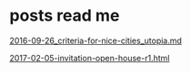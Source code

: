 

posts read me
===

[2016-09-26_criteria-for-nice-cities_utopia.md ]( 2016-09-26_criteria-for-nice-cities_utopia.md )

[ 2017-02-05-invitation-open-house-r1.html ]( https://2017-02-05-invitation-open-house-r1.html )